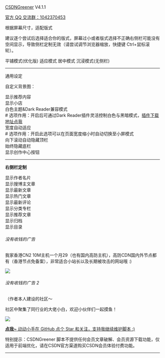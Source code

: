 [CSDNGreener](https://github.com/adlered/CSDNGreener) V4.1.1

[官方 QQ 交流群：1042370453](https://shang.qq.com/wpa/qunwpa?idkey=d7ad6ead3f57722e7f00a4281ae75dbac2132c5a8cf321992d57309037fcaf63)

根据屏幕尺寸，适配版式

建议逐个尝试后选择适合你的版式，屏幕过小或者版式选择不正确右侧栏可能没有空间显示，导致侧栏定制无效（请尝试调节浏览器缩放，快捷键 Ctrl+鼠标滚轮）。

平铺模式(优化版) 适应模式 居中模式 沉浸模式(无侧栏)

___

通用设定

自定义背景图：

显示推荐内容  
显示小店  
白色主题&Dark Reader兼容模式  
\# 选项作用：开启后可通过Dark Reader插件灵活控制白色与黑暗模式，[插件下载地址点我](https://chrome.zzzmh.cn/info?token=eimadpbcbfnmbkopoojfekhnkhdbieeh)  
宽度自动适应  
\# 选项作用：开启此选项可以在页面宽度缩小时自动切换至小屏模式  
向下滚动自动隐藏顶栏  
始终隐藏底栏  
显示创作中心按钮

___

**右侧栏定制**

显示作者名片  
显示搜博主文章  
显示最新文章  
显示热门文章  
显示最新评论  
显示分类专栏  
显示推荐文章  
显示归档  
显示目录

###### 没有收钱的广告

我家香港CN2 10M主机一个月29（也有国内高防主机），高防CDN国内外节点都有（香港节点免备案），非常适合小站长以及长期被攻击的网站哦 :)

[![](https://ftp.stackoverflow.wiki/bolo/ad.png)](https://www.tsyvps.com/aff/HEHTPGYL)

  

###### 没有收钱的广告 2

（作者本人建设的社区～

社区中聚集了同行业的大佬小白，欢迎小伙伴们一起摸鱼！

[![](https://s2.loli.net/2022/01/05/1HpBZUraMcR8ist.png)](https://fishpi.cn/)

[**点我~** 动动小手在 GitHub 点个 Star 和关注，支持我继续维护脚本 :)](https://github.com/adlered/CSDNGreener)

特别提示：CSDNGreener 脚本不提供任何会员文章破解、会员资源下载功能，仅适用于前端优化，请在CSDN官方渠道购买CSDN会员体验付费功能。

___